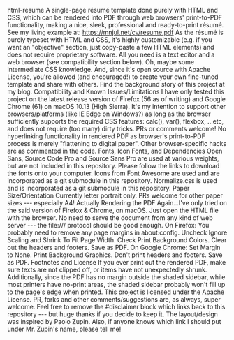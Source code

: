 html-resume
A single-page résumé template done purely with HTML and CSS, which can be rendered into PDF through web browsers' print-to-PDF functionality, making a nice, sleek, professional and ready-to-print résumé. See my living example at: https://mnjul.net/cv/resume.pdf
As the résumé is purely typeset with HTML and CSS, it's highly customizable (e.g. if you want an "objective" section, just copy-paste a few HTML elements) and does not require proprietary software. All you need is a text editor and a web browser (see compatibility section below). Oh, maybe some intermediate CSS knowledge. And, since it's open source with Apache License, you're allowed (and encouraged!) to create your own fine-tuned template and share with others.
Find the background story of this project at my blog.
Compatibility and Known Issues/Limitations
I have only tested this project on the latest release version of Firefox (56 as of writing) and Google Chrome (61) on macOS 10.13 (High Sierra).
It's my intention to support other browsers/platforms (like IE Edge on Windows?) as long as the browser sufficiently supports the required CSS features: calc(), var(), flexbox, ...etc, and does not require (too many) dirty tricks. PRs or comments welcome!
No hyperlinking functionality in rendered PDF as browser's print-to-PDF process is merely "flattening to digital paper".
Other browser-specific hacks are as commented in the code.
Fonts, Icon Fonts, and Dependencies
Open Sans, Source Code Pro and Source Sans Pro are used at various weights, but are not included in this repository. Please follow the links to download the fonts onto your computer.
Icons from Font Awesome are used and are incorporated as a git submodule in this repository.
Normalize.css is used and is incorporated as a git submodule in this repository.
Paper Size/Orientation
Currently letter portrait only. PRs welcome for other paper sizes --- especially A4!
Actually Rendering the PDF
Again...I've only tried on the said version of Firefox & Chrome, on macOS.
Just open the HTML file with the browser. No need to serve the document from any kind of web server --- the file:/// protocol should be good enough.
On Firefox:
You probably need to remove any page margins in about:config.
Uncheck Ignore Scaling and Shrink To Fit Page Width.
Check Print Background Colors.
Clear out the headers and footers.
Save as PDF.
On Google Chrome:
Set Margin to None.
Print Background Graphics.
Don't print headers and footers.
Save as PDF.
Footnotes and License
If you ever print out the rendered PDF, make sure texts are not clipped off, or items have not unexpectedly shrunk. Additionally, since the PDF has no margin outside the shaded sidebar, while most printers have no-print areas, the shaded sidebar probably won't fill up to the page's edge when printed.
This project is licensed under the Apache License.
PR, forks and other comments/suggestions are, as always, super welcome.
Feel free to remove the #disclaimer block which links back to this repository --- but huge thanks if you decide to keep it.
The layout/design was inspired by Paolo Zupin. Also, if anyone knows which link I should put under Mr. Zupin's name, please tell me!

